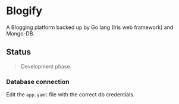 # Blogify

A Blogging platform backed up by Go lang (Iris web framework) and Mongo-DB.

## Status

> Development phase.

### Database connection
Edit the `app.yaml` file with the correct db credentials.

